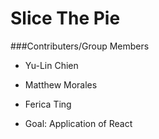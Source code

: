 # Slice The Pie
###Contributers/Group Members

* Yu-Lin Chien
* Matthew Morales
* Ferica Ting

* Goal: Application of React
